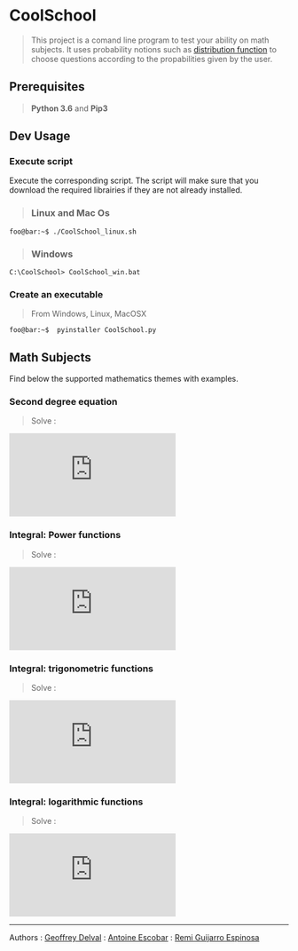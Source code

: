 
# CoolSchool

> This project is a comand line program to test your ability on math subjects.
> It uses probability notions such as [distribution function](https://en.wikipedia.org/wiki/Cumulative_distribution_function) to choose questions according to the propabilities given by the user.

## Prerequisites

>  **Python 3.6** and **Pip3**
## Dev Usage 
### Execute script
Execute the corresponding script.
The script will make sure that you download the required librairies if they are not already installed.

> ### Linux and Mac Os
```console
foo@bar:~$ ./CoolSchool_linux.sh
```

> ### Windows

```
C:\CoolSchool> CoolSchool_win.bat 
```

### Create an executable

> From Windows, Linux, MacOSX
```console
foo@bar:~$  pyinstaller CoolSchool.py
```

## Math Subjects
Find below the supported mathematics themes with examples.

### Second degree equation

> Solve : 

![equation](https://latex.codecogs.com/gif.latex?%24%24%20f%28x%29%20%3D%20ax%5E2%20&plus;%20bx%20&plus;%20x%20%24%24%20%24%24%20f%28x%29%20%3D%200%20%24%24)

### Integral: Power functions 

> Solve : 

![equation](https://latex.codecogs.com/gif.latex?%24%24%20%5Cint_a%5Eb%20%28cx%20-%20d%29%5E%5Calpha%20dx.%20%24%24%20%24%24%20%5Cint_a%5Eb%20%5Cfrac%7B1%7D%7B%28x-c%29%7D%20dx.%20%24%24)




### Integral: trigonometric functions

> Solve : 

![equation](https://latex.codecogs.com/gif.latex?%24%24%20%5Cint_a%5Eb%20cos%28cx%29%20dx.%20%24%24%20%24%24%20%5Cint_a%5Eb%20sin%28cx%29%20dx.%20%24%24%20%24%24%20%5Cint_a%5Eb%20tan%28cx%29%20dx.%20%24%24)



### Integral: logarithmic functions

> Solve : 

![equation](https://latex.codecogs.com/gif.latex?%24%24%20%5Cint_a%5Eb%20ln%28cx%29%20dx.%20%24%24)


_____________

Authors
:  [Geoffrey Delval](https://github.com/GeoffreyDlvl)
:  [Antoine Escobar](https://github.com/SpaceAzur)
:  [Remi Guijarro Espinosa](https://github.com/Remi-Guijarro)
